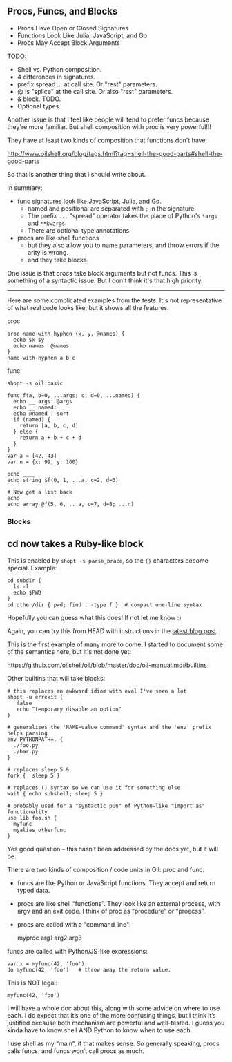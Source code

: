 Procs, Funcs, and Blocks
------------------------

* Procs Have Open or Closed Signatures
* Functions Look Like Julia, JavaScript, and Go
* Procs May Accept Block Arguments


TODO:

* Shell vs. Python composition.
* 4 differences in signatures.
* prefix spread ... at call site. Or "rest" parameters.
* @ is "splice" at the call site. Or also "rest" parameters.
* & block. TODO.
* Optional types

Another issue is that I feel like people will tend to prefer funcs because
they're more familiar. But shell composition with proc is very powerful!!!

They have at least two kinds of composition that functions don't have:

http://www.oilshell.org/blog/tags.html?tag=shell-the-good-parts#shell-the-good-parts

So that is another thing that I should write about.


In summary:

* func signatures look like JavaScript, Julia, and Go.
  * named and positional are separated with `;` in the signature.
  * The prefix `...` "spread" operator takes the place of Python's `*args` and `**kwargs`. 
  * There are optional type annotations
* procs are like shell functions
	* but they also allow you to name parameters, and throw errors if the arity
is wrong.
	* and they take blocks.

One issue is that procs take block arguments but not funcs.  This is something
of a syntactic issue.  But I don't think it's that high priority.

---

Here are some complicated examples from the tests.  It's not representative of what real code looks like, but it shows all the features.

proc:

```
proc name-with-hyphen (x, y, @names) {
  echo $x $y
  echo names: @names
}
name-with-hyphen a b c
```

func:

```
shopt -s oil:basic

func f(a, b=0, ...args; c, d=0, ...named) {
  echo __ args: @args
  echo __ named:
  echo @named | sort
  if (named) {
    return [a, b, c, d]
  } else {
    return a + b + c + d
  }
}
var a = [42, 43]
var n = {x: 99, y: 100}

echo ____
echo string $f(0, 1, ...a, c=2, d=3)

# Now get a list back
echo ____
echo array @f(5, 6, ...a, c=7, d=8; ...n)
```


### Blocks

## cd now takes a Ruby-like block

This is enabled by `shopt -s parse_brace`, so the `{}` characters become
special.  Example:

```
cd subdir { 
  ls -l
  echo $PWD
}
cd other/dir { pwd; find . -type f }  # compact one-line syntax
```

Hopefully you can guess what this does!  If not let me know :)

Again, you can try this from HEAD with instructions in the [latest blog
post](http://www.oilshell.org/blog/2019/08/22.html).

This is the first example of many more to come.  I started to document some of the semantics here, but it's not done yet:

https://github.com/oilshell/oil/blob/master/doc/oil-manual.md#builtins

Other builtins that will take blocks:

```
# this replaces an awkward idiom with eval I've seen a lot
shopt -u errexit {
   false
   echo "temporary disable an option"
} 

# generalizes the 'NAME=value command' syntax and the 'env' prefix helps parsing
env PYTHONPATH=. {
  ./foo.py
  ./bar.py
}

# replaces sleep 5 &
fork {  sleep 5 }

# replaces () syntax so we can use it for something else.
wait { echo subshell; sleep 5 }

# probably used for a "syntactic pun" of Python-like "import as" functionality
use lib foo.sh {
  myfunc
  myalias otherfunc
}
```


Yes good question – this hasn’t been addressed by the docs yet, but it will be.

There are two kinds of composition / code units in Oil: proc and func.

- funcs are like Python or JavaScript functions. They accept and return typed data.
- procs are like shell “functions”. They look like an external process, with
argv and an exit code. I think of proc as “procedure” or “proecss”.

- procs are called with a "command line":

    myproc arg1 arg2 arg3

funcs are called with Python/JS-like expressions:

    var x = myfunc(42, 'foo')
    do myfunc(42, 'foo')   # throw away the return value.

This is NOT legal:

    myfunc(42, 'foo')

I will have a whole doc about this, along with some advice on where to use
each. I do expect that it’s one of the more confusing things, but I think it’s
justified because both mechanism are powerful and well-tested. I guess you
kinda have to know shell AND Python to know when to use each.

I use shell as my “main”, if that makes sense. So generally speaking, procs
calls funcs, and funcs won’t call procs as much.


